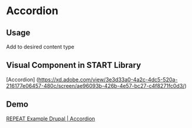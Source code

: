 # Accordion
## Usage
Add to desired content type

## Visual Component in START Library
[Accordion] (https://xd.adobe.com/view/3e3d33a0-4a2c-4dc5-520a-216177e06457-480c/screen/ae96093b-426b-4e57-bc27-c4f8271fc0d3/)

## Demo
[REPEAT Example Drupal | Accordion](https://test-repeat-example-drupal.pantheonsite.io/accordion)
